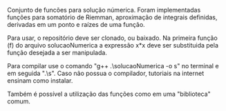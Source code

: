 Conjunto de funcões para solução númerica. Foram implementadas funções para somatório de Riemman, aproximação de integrais definidas, derivadas em um ponto e raízes de uma função.

Para usar, o repositório deve ser clonado, ou baixado. Na primeira função (f) do arquivo solucaoNumerica a expressão x*x deve ser substituida pela função desejada a ser manipulada.

Para compilar use o comando "g++ .\solucaoNumerica -o s"  no terminal e em seguida ".\s". Caso não possua o compilador, tutoriais na internet ensinam como instalar.

Também é possível a utilização das funções como em uma "biblioteca" comum.
